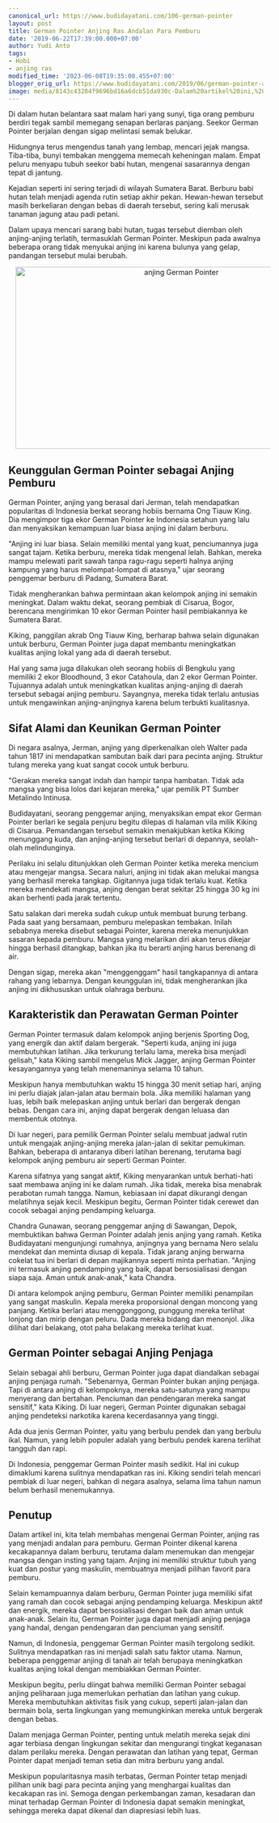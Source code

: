 ```yaml
---
canonical_url: https://www.budidayatani.com/106-german-pointer
layout: post
title: German Pointer Anjing Ras Andalan Para Pemburu
date: '2019-06-22T17:39:00.000+07:00'
author: Yudi Anto
tags:
- Hobi
- anjing ras
modified_time: '2023-06-08T19:35:08.455+07:00'
blogger_orig_url: https://www.budidayatani.com/2019/06/german-pointer-anjing-ras-andalan-para.html
image: media/8143c43284f9696bd16a6dcb51da930c-Dalam%20artikel%20ini,%20kita%20telah%20membahas%20mengenai%20German%20Pointer,%20anjing%20ras%20yang%20menjadi%20andalan%20para%20pembur.jpg
---
```

<p>Di dalam hutan belantara saat malam hari yang sunyi, tiga orang pemburu berdiri tegak sambil memegang senapan berlaras panjang. Seekor German Pointer berjalan dengan sigap melintasi semak belukar.</p><p>Hidungnya terus mengendus tanah yang lembap, mencari jejak mangsa. Tiba-tiba, bunyi tembakan menggema memecah keheningan malam. Empat peluru menyapu tubuh seekor babi hutan, mengenai sasarannya dengan tepat di jantung.</p><p>Kejadian seperti ini sering terjadi di wilayah Sumatera Barat. Berburu babi hutan telah menjadi agenda rutin setiap akhir pekan. Hewan-hewan tersebut masih berkeliaran dengan bebas di daerah tersebut, sering kali merusak tanaman jagung atau padi petani.</p><p>Dalam upaya mencari sarang babi hutan, tugas tersebut diemban oleh anjing-anjing terlatih, termasuklah German Pointer. Meskipun pada awalnya beberapa orang tidak menyukai anjing ini karena bulunya yang gelap, pandangan tersebut mulai berubah.</p><div class="separator" style="clear: both; text-align: center;"><a href="https://blogger.googleusercontent.com/img/b/R29vZ2xl/AVvXsEgGJ5PXBgFKUgx7r-bf95W4gEvnedyK11DrgzmUYtgnAt8SyJFcXbzBwVoPrxA6D4s0UzehMvzRSzVKTjAIviV6XX0Jd30PYpXp7huKIVZDTlGEg6OQlYnTIIjtB5GP9y7RzHfOrZ-3wHwzCKP7Qn3qNQRsz4KEZuxS8H2JjXAw2wQQSEpYZGCfp3QIRQ/s2133/Dalam%20artikel%20ini,%20kita%20telah%20membahas%20mengenai%20German%20Pointer,%20anjing%20ras%20yang%20menjadi%20andalan%20para%20pembur.jpg" imageanchor="1" style="margin-left: 1em; margin-right: 1em;"><img alt="anjing German Pointer" border="0" data-original-height="1200" data-original-width="2133" height="360" src="https://blogger.googleusercontent.com/img/b/R29vZ2xl/AVvXsEgGJ5PXBgFKUgx7r-bf95W4gEvnedyK11DrgzmUYtgnAt8SyJFcXbzBwVoPrxA6D4s0UzehMvzRSzVKTjAIviV6XX0Jd30PYpXp7huKIVZDTlGEg6OQlYnTIIjtB5GP9y7RzHfOrZ-3wHwzCKP7Qn3qNQRsz4KEZuxS8H2JjXAw2wQQSEpYZGCfp3QIRQ/w640-h360/Dalam%20artikel%20ini,%20kita%20telah%20membahas%20mengenai%20German%20Pointer,%20anjing%20ras%20yang%20menjadi%20andalan%20para%20pembur.jpg" width="640" /></a></div><h2>Keunggulan German Pointer sebagai Anjing Pemburu</h2><p>German Pointer, anjing yang berasal dari Jerman, telah mendapatkan popularitas di Indonesia berkat seorang hobiis bernama Ong Tiauw King. Dia mengimpor tiga ekor German Pointer ke Indonesia setahun yang lalu dan menyaksikan kemampuan luar biasa anjing ini dalam berburu.</p><p>"Anjing ini luar biasa. Selain memiliki mental yang kuat, penciumannya juga sangat tajam. Ketika berburu, mereka tidak mengenal lelah. Bahkan, mereka mampu melewati parit sawah tanpa ragu-ragu seperti halnya anjing kampung yang harus melompat-lompat di atasnya," ujar seorang penggemar berburu di Padang, Sumatera Barat.</p><p>Tidak mengherankan bahwa permintaan akan kelompok anjing ini semakin meningkat. Dalam waktu dekat, seorang pembiak di Cisarua, Bogor, berencana mengirimkan 10 ekor German Pointer hasil pembiakannya ke Sumatera Barat.</p><p>Kiking, panggilan akrab Ong Tiauw King, berharap bahwa selain digunakan untuk berburu, German Pointer juga dapat membantu meningkatkan kualitas anjing lokal yang ada di daerah tersebut.</p><p>Hal yang sama juga dilakukan oleh seorang hobiis di Bengkulu yang memiliki 2 ekor Bloodhound, 3 ekor Catahoula, dan 2 ekor German Pointer. Tujuannya adalah untuk meningkatkan kualitas anjing-anjing di daerah tersebut sebagai anjing pemburu. Sayangnya, mereka tidak terlalu antusias untuk mengawinkan anjing-anjingnya karena belum terbukti kualitasnya.</p><h2>Sifat Alami dan Keunikan German Pointer</h2><p>Di negara asalnya, Jerman, anjing yang diperkenalkan oleh Walter pada tahun 1817 ini mendapatkan sambutan baik dari para pecinta anjing. Struktur tulang mereka yang kuat sangat cocok untuk berburu.</p><p>"Gerakan mereka sangat indah dan hampir tanpa hambatan. Tidak ada mangsa yang bisa lolos dari kejaran mereka," ujar pemilik PT Sumber Metalindo Intinusa.</p><p>Budidayatani, seorang penggemar anjing, menyaksikan empat ekor German Pointer berlari ke segala penjuru begitu dilepas di halaman vila milik Kiking di Cisarua. Pemandangan tersebut semakin menakjubkan ketika Kiking menunggang kuda, dan anjing-anjing tersebut berlari di depannya, seolah-olah melindunginya.</p><p>Perilaku ini selalu ditunjukkan oleh German Pointer ketika mereka mencium atau mengejar mangsa. Secara naluri, anjing ini tidak akan melukai mangsa yang berhasil mereka tangkap. Gigitannya juga tidak terlalu kuat. Ketika mereka mendekati mangsa, anjing dengan berat sekitar 25 hingga 30 kg ini akan berhenti pada jarak tertentu.</p><p>Satu salakan dari mereka sudah cukup untuk membuat burung terbang. Pada saat yang bersamaan, pemburu melepaskan tembakan. Inilah sebabnya mereka disebut sebagai Pointer, karena mereka menunjukkan sasaran kepada pemburu. Mangsa yang melarikan diri akan terus dikejar hingga berhasil ditangkap, bahkan jika itu berarti anjing harus berenang di air.</p><p>Dengan sigap, mereka akan "menggenggam" hasil tangkapannya di antara rahang yang lebarnya. Dengan keunggulan ini, tidak mengherankan jika anjing ini dikhususkan untuk olahraga berburu.</p><h2>Karakteristik dan Perawatan German Pointer</h2><p>German Pointer termasuk dalam kelompok anjing berjenis Sporting Dog, yang energik dan aktif dalam bergerak. "Seperti kuda, anjing ini juga membutuhkan latihan. Jika terkurung terlalu lama, mereka bisa menjadi gelisah," kata Kiking sambil mengelus Mick Jagger, anjing German Pointer kesayangannya yang telah menemaninya selama 10 tahun.</p><p>Meskipun hanya membutuhkan waktu 15 hingga 30 menit setiap hari, anjing ini perlu diajak jalan-jalan atau bermain bola. Jika memiliki halaman yang luas, lebih baik melepaskan anjing untuk berlari dan bergerak dengan bebas. Dengan cara ini, anjing dapat bergerak dengan leluasa dan membentuk ototnya.</p><p>Di luar negeri, para pemilik German Pointer selalu membuat jadwal rutin untuk mengajak anjing-anjing mereka jalan-jalan di sekitar pemukiman. Bahkan, beberapa di antaranya diberi latihan berenang, terutama bagi kelompok anjing pemburu air seperti German Pointer.</p><p>Karena sifatnya yang sangat aktif, Kiking menyarankan untuk berhati-hati saat membawa anjing ini ke dalam rumah. Jika tidak, mereka bisa menabrak perabotan rumah tangga. Namun, kebiasaan ini dapat dikurangi dengan melatihnya sejak kecil. Meskipun begitu, German Pointer tidak cerewet dan cocok sebagai anjing pendamping keluarga.</p><p>Chandra Gunawan, seorang penggemar anjing di Sawangan, Depok, membuktikan bahwa German Pointer adalah jenis anjing yang ramah. Ketika Budidayatani mengunjungi rumahnya, anjingnya yang bernama Nero selalu mendekat dan meminta diusap di kepala. Tidak jarang anjing berwarna cokelat tua ini berlari di depan majikannya seperti minta perhatian. "Anjing ini termasuk anjing pendamping yang baik, dapat bersosialisasi dengan siapa saja. Aman untuk anak-anak," kata Chandra.</p><p>Di antara kelompok anjing pemburu, German Pointer memiliki penampilan yang sangat maskulin. Kepala mereka proporsional dengan moncong yang panjang. Ketika berlari atau menggonggong, punggung mereka terlihat lonjong dan mirip dengan peluru. Dada mereka bidang dan menonjol. Jika dilihat dari belakang, otot paha belakang mereka terlihat kuat.</p><h2>German Pointer sebagai Anjing Penjaga</h2><p>Selain sebagai ahli berburu, German Pointer juga dapat diandalkan sebagai anjing penjaga rumah. "Sebenarnya, German Pointer bukan anjing penjaga. Tapi di antara anjing di kelompoknya, mereka satu-satunya yang mampu menyerang dan bertahan. Penciuman dan pendengaran mereka sangat sensitif," kata Kiking. Di luar negeri, German Pointer digunakan sebagai anjing pendeteksi narkotika karena kecerdasannya yang tinggi.</p><p>Ada dua jenis German Pointer, yaitu yang berbulu pendek dan yang berbulu ikal. Namun, yang lebih populer adalah yang berbulu pendek karena terlihat tangguh dan rapi.</p><p>Di Indonesia, penggemar German Pointer masih sedikit. Hal ini cukup dimaklumi karena sulitnya mendapatkan ras ini. Kiking sendiri telah mencari pembiak di luar negeri, bahkan di negara asalnya, selama lima tahun namun belum berhasil menemukannya.</p><h2>Penutup</h2><p>Dalam artikel ini, kita telah membahas mengenai German Pointer, anjing ras yang menjadi andalan para pemburu. German Pointer dikenal karena kecakapannya dalam berburu, terutama dalam menemukan dan mengejar mangsa dengan insting yang tajam. Anjing ini memiliki struktur tubuh yang kuat dan postur yang maskulin, membuatnya menjadi pilihan favorit para pemburu.</p><p>Selain kemampuannya dalam berburu, German Pointer juga memiliki sifat yang ramah dan cocok sebagai anjing pendamping keluarga. Meskipun aktif dan energik, mereka dapat bersosialisasi dengan baik dan aman untuk anak-anak. Selain itu, German Pointer juga dapat menjadi anjing penjaga yang handal, dengan pendengaran dan penciuman yang sensitif.</p><p>Namun, di Indonesia, penggemar German Pointer masih tergolong sedikit. Sulitnya mendapatkan ras ini menjadi salah satu faktor utama. Namun, beberapa penggemar anjing di tanah air telah berupaya meningkatkan kualitas anjing lokal dengan membiakkan German Pointer.</p><p>Meskipun begitu, perlu diingat bahwa memiliki German Pointer sebagai anjing peliharaan juga memerlukan perhatian dan latihan yang cukup. Mereka membutuhkan aktivitas fisik yang cukup, seperti jalan-jalan dan bermain bola, serta lingkungan yang memungkinkan mereka untuk bergerak dengan bebas.</p><p>Dalam menjaga German Pointer, penting untuk melatih mereka sejak dini agar terbiasa dengan lingkungan sekitar dan mengurangi tingkat keganasan dalam perilaku mereka. Dengan perawatan dan latihan yang tepat, German Pointer dapat menjadi teman setia dan mitra berburu yang andal.</p><p>Meskipun popularitasnya masih terbatas, German Pointer tetap menjadi pilihan unik bagi para pecinta anjing yang menghargai kualitas dan kecakapan ras ini. Semoga dengan perkembangan zaman, kesadaran dan minat terhadap German Pointer di Indonesia dapat semakin meningkat, sehingga mereka dapat dikenal dan diapresiasi lebih luas.</p>